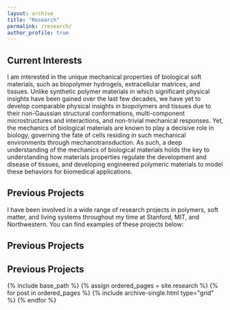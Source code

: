 ```yaml
---
layout: archive
title: "Research"
permalink: /research/
author_profile: true
---
```


## Current Interests

I am interested in the unique mechanical properties of biological soft materials, such as biopolymer hydrogels, extracellular matrices, and tissues. Unlike synthetic polymer materials in which significant physical insights have been gained over the last few decades, we have yet to develop comparable physical insights in biopolymers and tissues due to their non-Gaussian structural conformations, multi-component microstructures and interactions, and non-trivial mechanical responses. Yet, the mechanics of biological materials are known to play a decisive role in biology, governing the fate of cells residing in such mechanical environments through mechanotransduction. As such, a deep understanding of the mechanics of biological materials holds the key to understanding how materials properties regulate the development and disease of tissues, and developing engineered polymeric materials to model these behaviors for biomedical applications. 

## Previous Projects

I have been involved in a wide range of research projects in polymers, soft matter, and living systems throughout my time at Stanford, MIT, and Northwestern. You can find examples of these projects below:

## Previous Projects

## Previous Projects
{% include base_path %}
{% assign ordered_pages = site.research %}
{% for post in ordered_pages %} {% include archive-single.html type="grid" %} {% endfor %}
